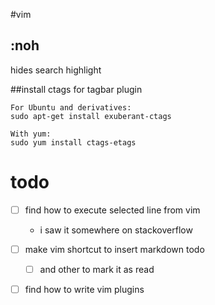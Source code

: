 #vim

## :noh
hides search highlight


##install ctags for tagbar plugin
```
For Ubuntu and derivatives:
sudo apt-get install exuberant-ctags

With yum:
sudo yum install ctags-etags
```

# todo
- [ ] find how to execute selected line from vim
  - i saw it somewhere on stackoverflow

- [ ] make vim shortcut to insert markdown todo
  - [ ] and other to mark it as read

- [ ] find how to write vim plugins

